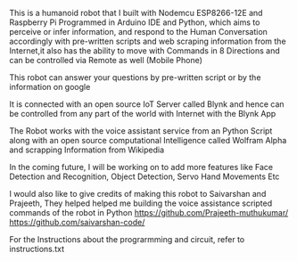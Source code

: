 This is a humanoid robot that I built with Nodemcu ESP8266-12E and Raspberry Pi Programmed in Arduino IDE and Python, which aims to perceive or infer information, and respond to the Human Conversation accordingly with pre-written scripts and web scraping information from the Internet,it also has the ability to move with Commands in 8 Directions and can be controlled via Remote as well (Mobile Phone)

This robot can answer your questions by pre-written script or by the information on google

It is connected with an open source IoT Server called Blynk and hence can be controlled from any part of the world with Internet with the Blynk App

The Robot works with the voice assistant service from an Python Script along with an open source computational Intelligence called Wolfram Alpha and scrapping Information from Wikipedia

In the coming future, I will be working on to add more features like Face Detection and Recognition, Object Detection, Servo Hand Movements Etc

I would also like to give credits of making this robot to Saivarshan and Prajeeth, They helped helped me building the voice assistance scripted commands of the robot in Python
https://github.com/Prajeeth-muthukumar/
https://github.com/saivarshan-code/


For the Instructions about the prograrmming and circuit, refer to instructions.txt
